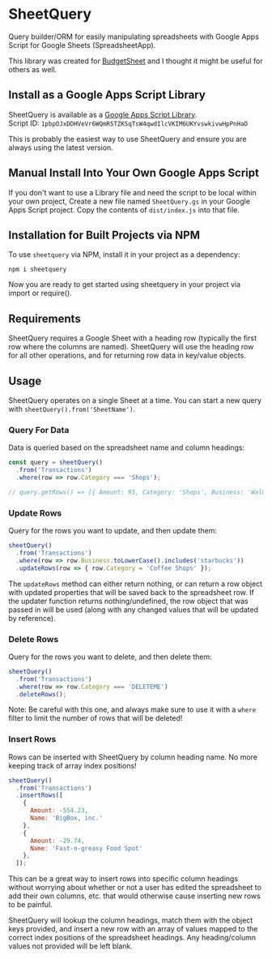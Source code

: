 # SheetQuery

Query builder/ORM for easily manipulating spreadsheets with Google Apps Script for Google Sheets (SpreadsheetApp).

This library was created for [BudgetSheet](https://www.budgetsheet.net) and I thought it might be useful for others as
well.

## Install as a Google Apps Script Library

SheetQuery is available as a [Google Apps Script Library](https://developers.google.com/apps-script/guides/libraries).  
Script ID: `1pbpOJxDDHVeVr6WQmR5TZKSqTsW4qwdIlcVKIM6UKYvswkivwHpPnHaO`

This is probably the easiest way to use SheetQuery and ensure you are always using the latest version.

## Manual Install Into Your Own Google Apps Script

If you don't want to use a Library file and need the script to be local within your own project, Create a new file named
`SheetQuery.gs` in your Google Apps Script project. Copy the contents of `dist/index.js` into that file.

## Installation for Built Projects via NPM

To use `sheetquery` via NPM, install it in your project as a dependency:

```
npm i sheetquery
```

Now you are ready to get started using sheetquery in your project via import or require().

## Requirements

SheetQuery requires a Google Sheet with a heading row (typically the first row where the columns are named). SheetQuery
will use the heading row for all other operations, and for returning row data in key/value objects.

## Usage

SheetQuery operates on a single Sheet at a time. You can start a new query with `sheetQuery().from('SheetName')`.

### Query For Data

Data is queried based on the spreadsheet name and column headings:

```javascript
const query = sheetQuery()
  .from('Transactions')
  .where(row => row.Category === 'Shops');

// query.getRows() => [{ Amount: 95, Category: 'Shops', Business: 'Walmart'}]
```


### Update Rows

Query for the rows you want to update, and then update them:

```javascript
sheetQuery()
  .from('Transactions')
  .where(row => row.Business.toLowerCase().includes('starbucks'))
  .updateRows(row => { row.Category = 'Coffee Shops' });
```

The `updateRows` method can either return nothing, or can return a row object with updated properties that will be saved
back to the spreadsheet row. If the updater function returns nothing/undefined, the row object that was passed in will
be used (along with any changed values that will be updated by reference).

### Delete Rows

Query for the rows you want to delete, and then delete them:

```javascript
sheetQuery()
  .from('Transactions')
  .where(row => row.Category === 'DELETEME')
  .deleteRows();
```

Note: Be careful with this one, and always make sure to use it with a `where` filter to limit the number of rows that
will be deleted!

### Insert Rows

Rows can be inserted with SheetQuery by column heading name. No more keeping track of array index positions!

```javascript
sheetQuery()
  .from('Transactions')
  .insertRows([
    {
      Amount: -554.23,
      Name: 'BigBox, inc.'
    },
    {
      Amount: -29.74,
      Name: 'Fast-n-greasy Food Spot'
    },
  ]);
```

This can be a great way to insert rows into specific column headings without worrying about whether or not a user has
edited the spreadsheet to add their own columns, etc. that would otherwise cause inserting new rows to be painful.

SheetQuery will lookup the column headings, match them with the object keys provided, and insert a new row with an array
of values mapped to the correct index positions of the spreadsheet headings. Any heading/column values not provided will
be left blank.

